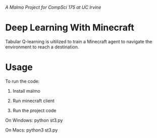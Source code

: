 _A Malmo Project for CompSci 175 at UC Irvine_
# Deep Learning With Minecraft 
Tabular Q-learning is uitilized to train a Minecraft agent to navigate the environment to reach a destination.

# Usage
To run the code:
1) Install malmo

2) Run minecraft client

3) Run the project code

On Windows: 
python st3.py

On Macs:
python3 st3.py
